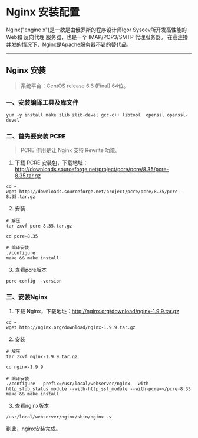 # Nginx 安装配置

Nginx("engine x")是一款是由俄罗斯的程序设计师Igor Sysoev所开发高性能的 Web和 反向代理 服务器，也是一个 IMAP/POP3/SMTP 代理服务器。
在高连接并发的情况下，Nginx是Apache服务器不错的替代品。

------


## Nginx 安装

> 系统平台：CentOS release 6.6 (Final) 64位。


### 一、安装编译工具及库文件

```
yum -y install make zlib zlib-devel gcc-c++ libtool  openssl openssl-devel
```

### 二、首先要安装 PCRE

> PCRE 作用是让 Nginx 支持 Rewrite 功能。


1. 下载 PCRE 安装包，下载地址： http://downloads.sourceforge.net/project/pcre/pcre/8.35/pcre-8.35.tar.gz 
```
cd ~
wget http://downloads.sourceforge.net/project/pcre/pcre/8.35/pcre-8.35.tar.gz
```
2. 安装
```
# 解压
tar zxvf pcre-8.35.tar.gz

cd pcre-8.35

# 编译安装
./configure
make && make install

```
3. 查看pcre版本

```
pcre-config --version
```

### 三、安装Nginx

1. 下载 Nginx，下载地址：http://nginx.org/download/nginx-1.9.9.tar.gz
```
cd ~
wget http://nginx.org/download/nginx-1.9.9.tar.gz
```
2. 安装
```
# 解压
tar zxvf nginx-1.9.9.tar.gz

cd nginx-1.9.9

# 编译安装
./configure --prefix=/usr/local/webserver/nginx --with-http_stub_status_module --with-http_ssl_module --with-pcre=~/pcre-8.35
make && make install

```
3. 查看nginx版本
```
/usr/local/webserver/nginx/sbin/nginx -v
```


到此，nginx安装完成。
